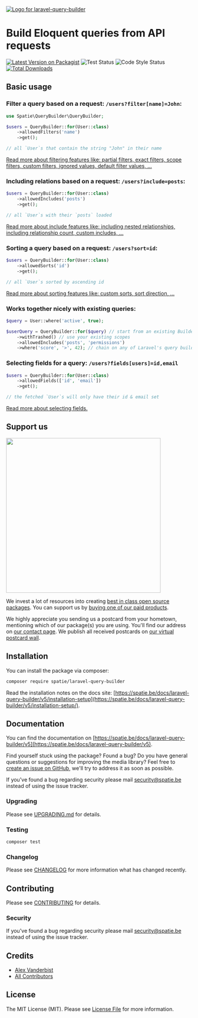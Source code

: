 <div align="left">
    <a href="https://spatie.be/open-source?utm_source=github&utm_medium=banner&utm_campaign=laravel-query-builder">
      <picture>
        <source media="(prefers-color-scheme: dark)" srcset="https://spatie.be/packages/header/laravel-query-builder/html/dark.webp">
        <img alt="Logo for laravel-query-builder" src="https://spatie.be/packages/header/laravel-query-builder/html/light.webp">
      </picture>
    </a>

<h1>Build Eloquent queries from API requests</h1>

[![Latest Version on Packagist](https://img.shields.io/packagist/v/spatie/laravel-query-builder.svg?style=flat-square)](https://packagist.org/packages/spatie/laravel-query-builder)
![Test Status](https://img.shields.io/github/actions/workflow/status/spatie/laravel-query-builder/run-tests.yml?label=tests&branch=main)
![Code Style Status](https://img.shields.io/github/actions/workflow/status/spatie/laravel-query-builder/php-cs-fixer.yml?label=code%20style&branch=main)
[![Total Downloads](https://img.shields.io/packagist/dt/spatie/laravel-query-builder.svg?style=flat-square)](https://packagist.org/packages/spatie/laravel-query-builder)
    
</div>

## Basic usage

### Filter a query based on a request: `/users?filter[name]=John`:

```php
use Spatie\QueryBuilder\QueryBuilder;

$users = QueryBuilder::for(User::class)
    ->allowedFilters('name')
    ->get();

// all `User`s that contain the string "John" in their name
```

[Read more about filtering features like: partial filters, exact filters, scope filters, custom filters, ignored values, default filter values, ...](https://spatie.be/docs/laravel-query-builder/v5/features/filtering/)

### Including relations based on a request: `/users?include=posts`:

```php
$users = QueryBuilder::for(User::class)
    ->allowedIncludes('posts')
    ->get();

// all `User`s with their `posts` loaded
```

[Read more about include features like: including nested relationships, including relationship count, custom includes, ...](https://spatie.be/docs/laravel-query-builder/v5/features/including-relationships/)

### Sorting a query based on a request: `/users?sort=id`:

```php
$users = QueryBuilder::for(User::class)
    ->allowedSorts('id')
    ->get();

// all `User`s sorted by ascending id
```

[Read more about sorting features like: custom sorts, sort direction, ...](https://spatie.be/docs/laravel-query-builder/v5/features/sorting/)

### Works together nicely with existing queries:

```php
$query = User::where('active', true);

$userQuery = QueryBuilder::for($query) // start from an existing Builder instance
    ->withTrashed() // use your existing scopes
    ->allowedIncludes('posts', 'permissions')
    ->where('score', '>', 42); // chain on any of Laravel's query builder methods
```

### Selecting fields for a query: `/users?fields[users]=id,email`

```php
$users = QueryBuilder::for(User::class)
    ->allowedFields(['id', 'email'])
    ->get();

// the fetched `User`s will only have their id & email set
```

[Read more about selecting fields.](https://spatie.be/docs/laravel-query-builder/v5/features/selecting-fields/)

## Support us

[<img src="https://github-ads.s3.eu-central-1.amazonaws.com/laravel-query-builder.jpg?t=1" width="419px" />](https://spatie.be/github-ad-click/laravel-query-builder)

We invest a lot of resources into creating [best in class open source packages](https://spatie.be/open-source). You can support us by [buying one of our paid products](https://spatie.be/open-source/support-us).

We highly appreciate you sending us a postcard from your hometown, mentioning which of our package(s) you are using. You'll find our address on [our contact page](https://spatie.be/about-us). We publish all received postcards on [our virtual postcard wall](https://spatie.be/open-source/postcards).

## Installation

You can install the package via composer:

```bash
composer require spatie/laravel-query-builder
```

Read the installation notes on the docs site: [https://spatie.be/docs/laravel-query-builder/v5/installation-setup](https://spatie.be/docs/laravel-query-builder/v5/installation-setup/).

## Documentation

You can find the documentation on [https://spatie.be/docs/laravel-query-builder/v5](https://spatie.be/docs/laravel-query-builder/v5).

Find yourself stuck using the package? Found a bug? Do you have general questions or suggestions for improving the media library? Feel free to [create an issue on GitHub](https://github.com/spatie/laravel-query-builder/issues), we'll try to address it as soon as possible.

If you've found a bug regarding security please mail [security@spatie.be](mailto:security@spatie.be) instead of using the issue tracker.

### Upgrading

Please see [UPGRADING.md](UPGRADING.md) for details.

### Testing

```bash
composer test
```

### Changelog

Please see [CHANGELOG](CHANGELOG.md) for more information what has changed recently.

## Contributing

Please see [CONTRIBUTING](https://github.com/spatie/.github/blob/main/CONTRIBUTING.md) for details.

### Security

If you've found a bug regarding security please mail [security@spatie.be](mailto:security@spatie.be) instead of using the issue tracker.

## Credits

- [Alex Vanderbist](https://github.com/AlexVanderbist)
- [All Contributors](../../contributors)

## License

The MIT License (MIT). Please see [License File](LICENSE.md) for more information.
